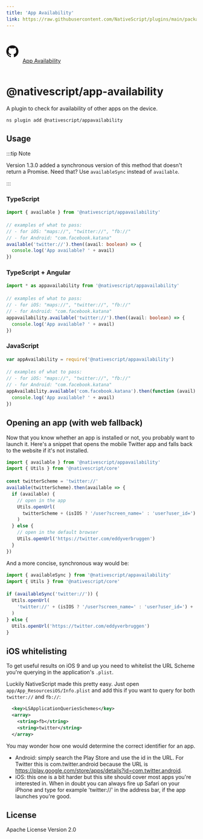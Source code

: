 ```yaml
---
title: 'App Availability'
link: https://raw.githubusercontent.com/NativeScript/plugins/main/packages/appavailability/README.md
---
```


<div style="width: 100%; padding: 1.2em 0em">
	<img alt="github logo" src="../assets/images/github/GitHub-Mark-32px.png" style="display: inline; margin: 1em 0.5em 1em 0em">
	<a href="https://github.com/NativeScript/plugins/tree/main/packages/appavailability" target="_blank" noopener>App Availability</a>
</div>

# @nativescript/app-availability

A plugin to check for availability of other apps on the device.

```cli
ns plugin add @nativescript/appavailability
```

## Usage

:::tip Note

Version 1.3.0 added a synchronous version of this method that doesn't return a Promise. Need that? Use `availableSync` instead of `available`.

:::

### TypeScript

```typescript
import { available } from '@nativescript/appavailability'

// examples of what to pass:
// - for iOS: "maps://", "twitter://", "fb://"
// - for Android: "com.facebook.katana"
available('twitter://').then((avail: boolean) => {
  console.log('App available? ' + avail)
})
```

### TypeScript + Angular

```typescript
import * as appavailability from '@nativescript/appavailability'

// examples of what to pass:
// - for iOS: "maps://", "twitter://", "fb://"
// - for Android: "com.facebook.katana"
appavailability.available('twitter://').then((avail: boolean) => {
  console.log('App available? ' + avail)
})
```

### JavaScript

```javascript
var appAvailability = require('@nativescript/appavailability')

// examples of what to pass:
// - for iOS: "maps://", "twitter://", "fb://"
// - for Android: "com.facebook.katana"
appAvailability.available('com.facebook.katana').then(function (avail) {
  console.log('App available? ' + avail)
})
```

## Opening an app (with web fallback)

Now that you know whether an app is installed or not, you probably want to launch it.
Here's a snippet that opens the mobile Twitter app and falls back to the website if it's not installed.

```typescript
import { available } from '@nativescript/appavailability'
import { Utils } from '@nativescript/core'

const twitterScheme = 'twitter://'
available(twitterScheme).then(available => {
  if (available) {
    // open in the app
    Utils.openUrl(
      twitterScheme + (isIOS ? '/user?screen_name=' : 'user?user_id=') + 'eddyverbruggen'
    )
  } else {
    // open in the default browser
    Utils.openUrl('https://twitter.com/eddyverbruggen')
  }
})
```

And a more concise, synchronous way would be:

```typescript
import { availableSync } from '@nativescript/appavailability'
import { Utils } from '@nativescript/core'

if (availableSync('twitter://')) {
  Utils.openUrl(
    'twitter://' + (isIOS ? '/user?screen_name=' : 'user?user_id=') + 'eddyverbruggen'
  )
} else {
  Utils.openUrl('https://twitter.com/eddyverbruggen')
}
```

## iOS whitelisting

To get useful results on iOS 9 and up you need to whitelist the URL Scheme
you're querying in the application's `.plist`.

Luckily NativeScript made this pretty easy. Just open `app/App_ResourcesiOS/Info.plist`
and add this if you want to query for both `twitter://` and `fb://`:

```xml
  <key>LSApplicationQueriesSchemes</key>
  <array>
    <string>fb</string>
    <string>twitter</string>
  </array>
```

You may wonder how one would determine the correct identifier for an app.

- Android: simply search the Play Store and use the id in the URL. For Twitter this is com.twitter.android because the URL is https://play.google.com/store/apps/details?id=com.twitter.android.
- iOS: this one is a bit harder but this site should cover most apps you're interested in. When in doubt you can always fire up Safari on your iPhone and type for example 'twitter://' in the address bar, if the app launches you're good.

## License

Apache License Version 2.0
